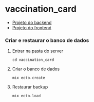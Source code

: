 # vaccination_card

- [Projeto do backend](https://github.com/gabiSato/vaccination_card/tree/master/vaccination_card)
- [Projeto do frontend](https://github.com/gabiSato/vaccination_card/tree/master/vaccination_card_front)

### Criar e restaurar o banco de dados

1. Entrar na pasta do server
   ```
   cd vaccination_card
   ```

2. Criar o banco de dados
   ```
   mix ecto.create
   ```

3. Restaurar backup
   ```
   mix ecto.load
   ```
